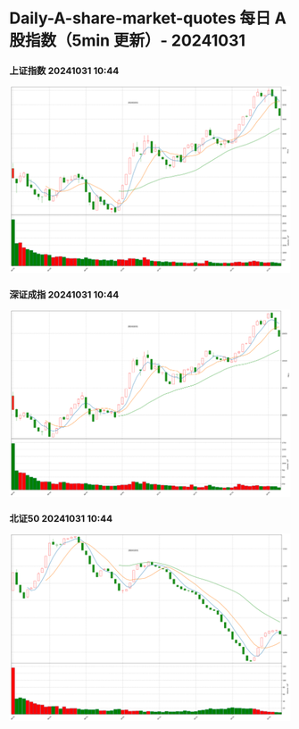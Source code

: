 
# Daily-A-share-market-quotes 每日 A 股指数（5min 更新）- 20241031

### 上证指数 20241031 10:44
![](./fig/2024/10/20241031-sh000001.png)

### 深证成指 20241031 10:44
![](./fig/2024/10/20241031-sz399001.png)

### 北证50 20241031 10:44
![](./fig/2024/10/20241031-bj899050.png)
